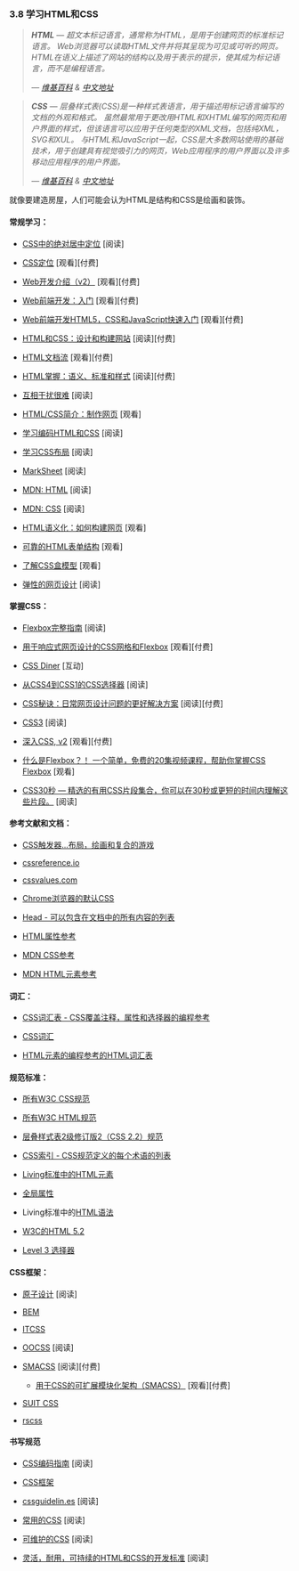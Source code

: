 <!-- 3.8 - Learn HTML & CSS -->
### 3.8 学习HTML和CSS

<!-- HTML - HyperText Markup Language, commonly referred to as HTML, is the standard markup language used to create web pages. Web browsers can read HTML files and render them into visible or audible web pages. HTML describes the structure of a website semantically along with cues for presentation, making it a markup language, rather than a programming language.
— [Wikipedia](https://en.wikipedia.org/wiki/HTML) -->
> ***HTML** — 超文本标记语言，通常称为HTML，是用于创建网页的标准标记语言。 Web浏览器可以读取HTML文件并将其呈现为可见或可听的网页。 HTML在语义上描述了网站的结构以及用于表示的提示，使其成为标记语言，而不是编程语言。*
>
> *— [维基百科](https://en.wikipedia.org/wiki/HTML) & [中文地址](https://zh.wikipedia.org/wiki/HTML)*
>
<!-- CSS - Cascading Style Sheets (CSS) is a style sheet language used for describing the look and formatting of a document written in a markup language. Although most often used to change the style of web pages and user interfaces written in HTML and XHTML, the language can be applied to any kind of XML document, including plain XML, SVG and XUL. Along with HTML and JavaScript, CSS is a cornerstone technology used by most websites to create visually engaging webpages, user interfaces for web applications, and user interfaces for many mobile applications.
 — [Wikipedia](https://en.wikipedia.org/wiki/Cascading_Style_Sheets) -->
> ***CSS** — 层叠样式表(CSS)是一种样式表语言，用于描述用标记语言编写的文档的外观和格式。 虽然最常用于更改用HTML和XHTML编写的网页和用户界面的样式，但该语言可以应用于任何类型的XML文档，包括纯XML，SVG和XUL。 与HTML和JavaScript一起，CSS是大多数网站使用的基础技术，用于创建具有视觉吸引力的网页，Web应用程序的用户界面以及许多移动应用程序的用户界面。*
>
> *— [维基百科](https://en.wikipedia.org/wiki/Cascading_Style_Sheets) & [中文地址](https://zh.wikipedia.org/wiki/HTML)*

<!-- Liken to constructing a house, one might consider HTML the framing and CSS to be the painting & decorating. -->
就像要建造房屋，人们可能会认为HTML是结构和CSS是绘画和装饰。

#### 常规学习：

*   [CSS中的绝对居中定位](http://codepen.io/shshaw/full/gEiDt) \[阅读\]

*   [CSS定位](http://www.pluralsight.com/courses/css-positioning-1834) \[观看\]\[付费\]

*   [Web开发介绍（v2）](https://frontendmasters.com/courses/web-development-v2/) \[观看\]\[付费\]

*   [Web前端开发：入门](http://www.pluralsight.com/courses/front-end-web-development-get-started) \[观看\]\[付费\]

*   [Web前端开发HTML5，CSS和JavaScript快速入门](http://www.pluralsight.com/courses/front-end-web-app-html5-javascript-css) \[观看\]\[付费\]

*   [HTML和CSS：设计和构建网站](https://www.amazon.com/gp/product/1118008189/?&_encoding=UTF8&tag=frontend-handbook-20&linkCode=ur2&linkId=b1c45ab715f267f7dfed8c981c14eceb&camp=1789&creative=9325) \[阅读\]\[付费\]

*   [HTML文档流](http://www.pluralsight.com/courses/html-document-flow-1837) \[观看\]\[付费\]

*   [HTML掌握：语义、标准和样式](https://www.amazon.com/gp/product/1590597656/?&_encoding=UTF8&tag=frontend-handbook-20&linkCode=ur2&linkId=a5c4eb997239ea9e57a86456cef7763c&camp=1789&creative=9325) \[阅读\]\[付费\]

*   [互相干扰很难](https://internetingishard.com/) \[阅读\]

*   [HTML/CSS简介：制作网页](https://www.khanacademy.org/computing/computer-programming/html-css) \[观看\]

*   [学习编码HTML和CSS](http://learn.shayhowe.com/html-css/) \[阅读\]

*   [学习CSS布局](http://learnlayout.com/) \[阅读\]

*   [MarkSheet](http://marksheet.io/) \[阅读\]

*   [MDN: HTML](https://developer.mozilla.org/en-US/docs/Learn/HTML) \[阅读\]

*   [MDN: CSS](https://developer.mozilla.org/en-US/docs/Learn/CSS) \[阅读\]

*   [HTML语义化：如何构建网页](https://webdesign.tutsplus.com/courses/semantic-html-how-to-structure-web-pages) \[观看\]

*   [可靠的HTML表单结构](https://webdesign.tutsplus.com/courses/solid-html-form-structure) \[观看\]

*   [了解CSS盒模型](https://webdesign.tutsplus.com/courses/understanding-the-css-box-model) \[观看\]

*   [弹性的网页设计](https://resilientwebdesign.com/) \[阅读\]

#### 掌握CSS：

*   [Flexbox完整指南](https://css-tricks.com/snippets/css/a-guide-to-flexbox/) \[阅读\]

*   [用于响应式网页设计的CSS网格和Flexbox](https://frontendmasters.com/courses/css-grids-flexbox/) \[观看\]\[付费\]

*   [CSS Diner](http://flukeout.github.io/) \[互动\]

*   [从CSS4到CSS1的CSS选择器](http://css4-selectors.com/selectors/) \[阅读\]

*   [CSS秘诀：日常网页设计问题的更好解决方案](https://www.amazon.com/CSS-Secrets-Solutions-Everyday-Problems/dp/1449372635/?&_encoding=UTF8&tag=frontend-handbook-20&linkCode=ur2&linkId=40a9480c18839b4b2ea798aa2afafd0e&camp=1789&creative=9325) \[阅读\]\[付费\]

*   [CSS3](https://developer.mozilla.org/en-US/docs/Web/CSS/CSS3) \[阅读\]

*   [深入CSS, v2](https://frontendmasters.com/courses/css-in-depth-v2/) \[观看\]\[付费\]

*   [什么是Flexbox？！ 一个简单，免费的20集视频课程，帮助你掌握CSS Flexbox](http://flexbox.io/) \[观看\]

*   [CSS30秒 — 精选的有用CSS片段集合，你可以在30秒或更短的时间内理解这些片段。](https://atomiks.github.io/30-seconds-of-css/) \[阅读\]

#### 参考文献和文档：

*   [CSS触发器...布局，绘画和复合的游戏](http://csstriggers.com/)

*   [cssreference.io](http://cssreference.io/)

*   [cssvalues.com](http://cssvalues.com/)

*   [Chrome浏览器的默认CSS](https://chromium.googlesource.com/chromium/blink/+/master/Source/core/css/html.css)

*   [Head - 可以包含在文档中的所有内容的列表](http://gethead.info/)

*   [HTML属性参考](https://developer.mozilla.org/en-US/docs/Web/HTML/Attributes)

*   [MDN CSS参考](https://developer.mozilla.org/en-US/docs/Web/CSS/Reference)

*   [MDN HTML元素参考](https://developer.mozilla.org/en-US/docs/Web/HTML/Element)

#### 词汇：

*   [CSS词汇表 - CSS覆盖注释，属性和选择器的编程参考](https://www.codecademy.com/articles/glossary-css)

*   [CSS词汇](http://apps.workflower.fi/vocabs/css/en)

*   [HTML元素的编程参考的HTML词汇表](https://www.codecademy.com/articles/glossary-html)

#### 规范标准：

*   [所有W3C CSS规范](http://www.w3.org/Style/CSS/current-work#roadmap)

*   [所有W3C HTML规范](http://www.w3.org/standards/techs/html#w3c_all)

*   [层叠样式表2级修订版2（CSS 2.2）规范](https://drafts.csswg.org/css2/)

*   [CSS索引 - CSS规范定义的每个术语的列表](https://drafts.csswg.org/indexes/)

*   [Living标准中的HTML元素](https://html.spec.whatwg.org/multipage/semantics.html#semantics)

*   [全局属性](https://developer.mozilla.org/en-US/docs/Web/HTML/Global_attributes)

*   Living标准中的[HTML语法](https://html.spec.whatwg.org/multipage/syntax.html#syntax)

*   [W3C的HTML 5.2](http://w3c.github.io/html/)

*   [Level 3 选择器](http://www.w3.org/TR/css3-selectors/)

#### CSS框架：

*   [原子设计](http://atomicdesign.bradfrost.com/) \[阅读\]

*   [BEM](http://getbem.com/introduction/)

*   [ITCSS](https://www.xfive.co/blog/itcss-scalable-maintainable-css-architecture/)

*   [OOCSS](http://oocss.org/) \[阅读\]

*   [SMACSS](https://smacss.com/) \[阅读\]\[付费\]

    *   [用于CSS的可扩展模块化架构（SMACSS）](https://frontendmasters.com/courses/smacss/) \[观看\]\[付费\]

*   [SUIT CSS](http://suitcss.github.io)

*   [rscss](http://rscss.io/)

#### 书写规范

*   [CSS编码指南](http://codeguide.co/#css) \[阅读\]

*   [CSS框架](https://github.com/jareware/css-architecture)

*   [cssguidelin.es](http://cssguidelin.es/) \[阅读\]

*   [常用的CSS](https://github.com/necolas/idiomatic-css) \[阅读\]

*   [可维护的CSS](http://maintainablecss.com/) \[阅读\]

*   [灵活，耐用，可持续的HTML和CSS的开发标准](http://mdo.github.io/code-guide/) \[阅读\]